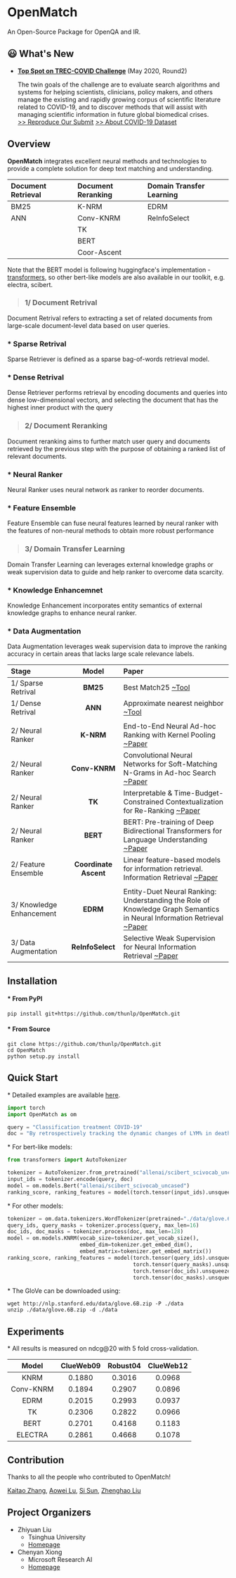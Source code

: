 # OpenMatch
An Open-Source Package for OpenQA and IR.

## 😃 What's New
* **[Top Spot on TREC-COVID Challenge](https://ir.nist.gov/covidSubmit/about.html)** (May 2020, Round2)

  The twin goals of the challenge are to evaluate search algorithms and systems for helping scientists, clinicians, policy makers, and others manage the existing and rapidly growing corpus of scientific literature related to COVID-19, and to discover methods that will assist with managing scientific information in future global biomedical crises. \
  [>> Reproduce Our Submit](./docs/experiments-treccovid.md) [>> About COVID-19 Dataset](https://www.semanticscholar.org/cord19)

## Overview
**OpenMatch** integrates excellent neural methods and technologies to provide a complete solution for deep text matching and understanding.

|Document Retrieval|Document Reranking|Domain Transfer Learning|
|:-----------------|:-----------------|:-----------------------|
|BM25|K-NRM|EDRM|
|ANN|Conv-KNRM|ReInfoSelect|
||TK||
||BERT||
||Coor-Ascent||

Note that the BERT model is following huggingface's implementation - [transformers](https://github.com/huggingface/transformers), so other bert-like models are also available in our toolkit, e.g. electra, scibert.

>### 1/ Document Retrival

  Document Retrival refers to extracting a set of related documents from large-scale document-level data based on user queries.

### **\* Sparse Retrival**

Sparse Retriever is defined as a sparse bag-of-words retrieval model.

### **\* Dense Retrival**

Dense Retriever performs retrieval by encoding documents and queries into dense low-dimensional vectors, and selecting the document that has the highest inner product with the query

>### 2/ Document Reranking

Document reranking aims to further match user query and documents retrieved by the previous step with the purpose of obtaining a ranked list of relevant documents.

### **\* Neural Ranker**

Neural Ranker uses neural network as ranker to reorder documents.


### **\* Feature Ensemble**

Feature Ensemble can fuse neural features learned by neural ranker with the features of non-neural methods to obtain more robust performance

>### 3/ Domain Transfer Learning

  Domain Transfer Learning can leverages external knowledge graphs or weak supervision data to guide and help ranker to overcome data scarcity.

### **\* Knowledge Enhancemnet**

  Knowledge Enhancement incorporates entity semantics of external knowledge graphs to enhance neural ranker.

### **\* Data Augmentation**

  Data Augmentation leverages weak supervision data to improve the ranking accuracy in certain areas that lacks large scale relevance labels.


  |Stage|Model|Paper|
  |:----|:----:|:----|
  |1/ Sparse Retrival|**BM25**|Best Match25 [~Tool](https://github.com/castorini/anserini)|
  |1/ Dense Retrival|**ANN**|Approximate nearest neighbor [~Tool](https://github.com/facebookresearch/faiss)|
  ||
  |2/ Neural Ranker|**K-NRM**|End-to-End Neural Ad-hoc Ranking with Kernel Pooling [~Paper](https://dl.acm.org/doi/pdf/10.1145/3077136.3080809)|
  |2/ Neural Ranker|**Conv-KNRM**|Convolutional Neural Networks for Soft-Matching N-Grams in Ad-hoc Search [~Paper](https://dl.acm.org/doi/pdf/10.1145/3159652.3159659)|
  |2/ Neural Ranker|**TK**|Interpretable & Time-Budget-Constrained Contextualization for Re-Ranking [~Paper](https://arxiv.org/pdf/2002.01854.pdf)|
  |2/ Neural Ranker|**BERT**|BERT: Pre-training of Deep Bidirectional Transformers for Language Understanding [~Paper](https://arxiv.org/pdf/1810.04805.pdf)|
  |2/ Feature Ensemble|**Coordinate Ascent**|Linear feature-based models for information retrieval. Information Retrieval [~Paper](https://lintool.github.io/Ivory/docs/publications/Metzler_Croft_2007.pdf)
  ||
  |3/ Knowledge Enhancement|**EDRM**|Entity-Duet Neural Ranking: Understanding the Role of Knowledge Graph Semantics in Neural Information Retrieval [~Paper](https://arxiv.org/pdf/1805.07591.pdf)|
  |3/ Data Augmentation|**ReInfoSelect**|Selective Weak Supervision for Neural Information Retrieval [~Paper](https://arxiv.org/pdf/2001.10382v1.pdf)|

## Installation

#### \* From PyPI

```
pip install git+https://github.com/thunlp/OpenMatch.git
```

#### \* From Source
```
git clone https://github.com/thunlp/OpenMatch.git
cd OpenMatch
python setup.py install
```

## Quick Start

\*  Detailed examples are available [here](./docs/openmatch.md).

```python
import torch
import OpenMatch as om

query = "Classification treatment COVID-19"
doc = "By retrospectively tracking the dynamic changes of LYM% in death cases and cured cases, this study suggests that lymphocyte count is an effective and reliable indicator for disease classification and prognosis in COVID-19 patients."
```

\*  For bert-like models:

```python
from transformers import AutoTokenizer

tokenizer = AutoTokenizer.from_pretrained("allenai/scibert_scivocab_uncased")
input_ids = tokenizer.encode(query, doc)
model = om.models.Bert("allenai/scibert_scivocab_uncased")
ranking_score, ranking_features = model(torch.tensor(input_ids).unsqueeze(0))
```

\*  For other models:

```python
tokenizer = om.data.tokenizers.WordTokenizer(pretrained="./data/glove.6B.300d.txt")
query_ids, query_masks = tokenizer.process(query, max_len=16)
doc_ids, doc_masks = tokenizer.process(doc, max_len=128)
model = om.models.KNRM(vocab_size=tokenizer.get_vocab_size(),
                       embed_dim=tokenizer.get_embed_dim(),
                       embed_matrix=tokenizer.get_embed_matrix())
ranking_score, ranking_features = model(torch.tensor(query_ids).unsqueeze(0),
                                        torch.tensor(query_masks).unsqueeze(0),
                                        torch.tensor(doc_ids).unsqueeze(0),
                                        torch.tensor(doc_masks).unsqueeze(0))
```

\*  The GloVe can be downloaded using:

```
wget http://nlp.stanford.edu/data/glove.6B.zip -P ./data
unzip ./data/glove.6B.zip -d ./data
```

## Experiments
\* All results is measured on ndcg@20 with 5 fold cross-validation.

  |Model|ClueWeb09|Robust04|ClueWeb12|
  |:---:|:-------:|:------:|:-------:|
  |KNRM|0.1880|0.3016|0.0968|
  |Conv-KNRM|0.1894|0.2907|0.0896|
  |EDRM|0.2015|0.2993|0.0937|
  |TK|0.2306|0.2822|0.0966|
  |BERT|0.2701|0.4168|0.1183|
  |ELECTRA|0.2861|0.4668|0.1078|


## Contribution
Thanks to all the people who contributed to OpenMatch!

[Kaitao Zhang](https://github.com/zkt12), [Aowei Lu](https://github.com/LAW991224), [Si Sun](https://github.com/SunSiShining), [Zhenghao Liu](http://nlp.csai.tsinghua.edu.cn/~lzh/)

## Project Organizers
- Zhiyuan Liu
  * Tsinghua University
  * [Homepage](http://nlp.csai.tsinghua.edu.cn/~lzy/)
- Chenyan Xiong
  * Microsoft Research AI
  * [Homepage](https://www.microsoft.com/en-us/research/people/cxiong/)
